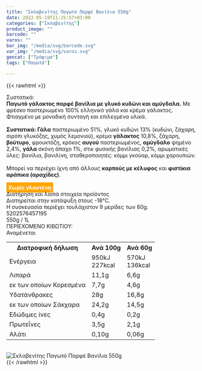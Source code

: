 ```yaml
---
title: "Σκλαβενίτης Παγωτό Παρφέ Βανίλια 550g"
date: 2022-05-19T11:25:57+03:00
categories: ["Σκλαβενίτης"]
product_image: ""
barcode: ""
varos: ""
bar_img: "/media/svg/barcode.svg"
var_img: "/media/svg/varos.svg"
gencat: ["Τρόφιμα"]
tags: ["Παγωτά"]

---
```

{{< rawhtml >}}

<div class="sload572"><div class="product"><div id="sistatika">Συστατικά:</div><div class="alltext"><b>Παγωτό γάλακτος παρφέ βανίλια με γλυκό κυδώνι και αμύγδαλα.</b> Με φρέσκο παστεριωμένο 100% ελληνικό γάλα και κρέμα γάλακτος. Φτιαγμένο με μοναδική συνταγή και επιλεγμένα υλικά.<br><br><b>Συστατικά: Γάλα</b> παστεριωμένο 51%, γλυκό κυδώνι 13% (κυδώνι, ζάχαρη, σιρόπι γλυκόζης, χυμός λεμονιού), κρέμα <b>γάλακτος</b> 10,8%, ζάχαρη, <b>βούτυρο</b>, φρουκτόζη, κρόκος <b>αυγού</b> παστεριωμένος, <b>αμύγδαλο</b> ψημένο 2,4%, <b>γάλα</b> σκόνη άπαχο 1%, στικ φυσικής βανίλιας 0,2%, αρωματικές ύλες: βανίλια, βανιλίνη, σταθεροποιητές: κόμμι γκούαρ, κόμμι χαρουπιών.<br><br>Μπορεί να περιέχει ίχνη από άλλους <b>καρπούς με κέλυφος</b> και <b>φιστίκια αράπικα (αραχίδες)</b>.<br><br><b style="background:orange;padding:5px;color:#fff">Χωρίς γλουτένη</b></div><div id="loipa">Διατήρηση και λοιπά στοιχεία προϊόντος</div><div class="alltext">Διατηρείται στην κατάψυξη στους -18°C.<br>Η συσκευασία περιέχει τουλάχιστον 9 μερίδες των 60g.<br></div><div id="barcode"><div id="barimage1"></div><span id="bartext">5202576457195</span></div><div id="varos"><div id="varosimage1"></div><span id="varostext">550g / 1L</span></div><div id="kivotio">ΠΕΡΙΕΧΟΜΕΝΟ ΚΙΒΩΤΙΟΥ:<br>Αναμένεται</div><div class="tabout"><table id="diatable"><tbody><tr><th>Διατροφική δήλωση</th><th>Ανά 100g</th><th>Ανά 60g</th></tr><tr><td class="texr2">Ενέργεια</td><td class="texr">950kJ<br>227kcal</td><td class="texr">570kJ<br>136kcal</td></tr><tr><td class="texr2">Λιπαρά</td><td class="texr">11,1g</td><td class="texr">6,6g</td></tr><tr><td class="gray">εκ των οποίων Κορεσµένα</td><td class="gray2">7,7g</td><td class="gray2">4,6g</td></tr><tr><td class="texr2">Yδατάνθρακες</td><td class="texr">28g</td><td class="texr">16,8g</td></tr><tr><td class="gray">εκ των οποίων Σάκχαρα</td><td class="gray2">24,2g</td><td class="gray2">14,5g</td></tr><tr><td class="texr2">Eδώδιμες ίνες</td><td class="texr">0,4g</td><td class="texr">0,2g</td></tr><tr><td class="texr2">Πρωτεΐνες</td><td class="texr">3,5g</td><td class="texr">2,1g</td></tr><tr><td class="texr2">Αλάτι</td><td class="texr">0,10g</td><td class="texr">0,06g</td></tr></tbody></table></div><br><div class="pimg"><img alt="Σκλαβενίτης Παγωτό Παρφέ Βανίλια 550g" title="Σκλαβενίτης Παγωτό Παρφέ Βανίλια 550g" src="/media/images/sklavenitis-pagwto-parfe-banilia-550g.jpg"></div></div></div>
{{< /rawhtml >}}


